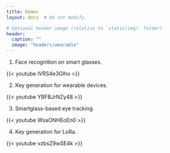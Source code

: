 ```yaml
---
title: Demos
layout: docs  # Do not modify.

# Optional header image (relative to `static/img/` folder).
header:
  caption: ""
  image: "headers/wearable"
---
```


1. Face recognition on smart glasses.

{{< youtube lVRS4e3Glho >}}

2. Key generation for wearable devices.

{{< youtube YBFBJrNZy48 >}}

3. Smartglass-based eye tracking.

{{< youtube WsaONHEoEn0 >}}

4. Key generation for LoRa.

{{< youtube vzbsZ9wSE4k >}}
             

             

              

              